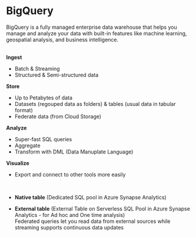 # BigQuery
BigQuery is a fully managed enterprise data warehouse that helps you manage and analyze your data with built-in features like machine learning, geospatial analysis, and business intelligence. <br><br>

**Ingest**
  - Batch & Streaming
  - Structured & Semi-structured data<br>

**Store**
  - Up to Petabytes of data
  - Datasets (regouped data as folders) & tables (usual data in tabular format)
  - Federate data (from Cloud Storage) <br>

**Analyze**
  - Super-fast SQL queries
  - Aggregate
  - Transform with DML (Data Manuplate Language)<br>

**Visualize**
  - Export and connect to other tools more easily <br>

<br>

- **Native table** (Dedicated SQL pool in Azure Synapse Analytics) <br>

- **External table** (External Table on Serverless SQL Pool in Azure Synapse Analytics - for Ad hoc and One time analysis) <br>
Federated queries let you read data from external sources while streaming supports continuous data updates
